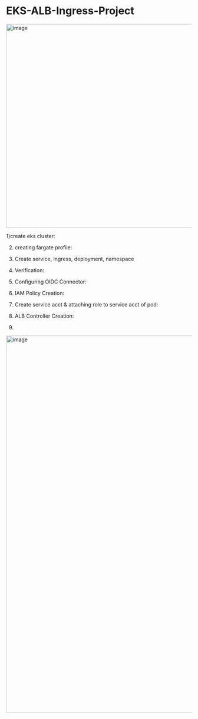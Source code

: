 # EKS-ALB-Ingress-Project

<img width="721" height="553" alt="image" src="https://github.com/user-attachments/assets/ad25d799-f0d3-429f-a786-36de80c91582" />


1)create eks cluster:



2) creating fargate profile:



3) Create service, ingress, deployment, namespace

4) Verification:


5) Configuring OIDC Connector:



6) IAM Policy Creation:



7) Create service acct & attaching role to service acct of pod:


8) ALB Controller Creation:



9) 

<img width="1536" height="1024" alt="image" src="https://github.com/user-attachments/assets/0e499b8a-7f1c-499e-82ca-e4d3ff3f49ee" />


